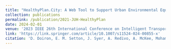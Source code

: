 ```yaml
---
title: "HealthyPlan.City: A Web Tool to Support Urban Environmental Equity and Public Health in Canadian Communities"
collection: publications
permalink: /publication/2021-JUH-HealthyPlan
date: 2024-02-01
venue: '2023 IEEE 26th International Conference on Intelligent Transportation Systems (ITSC)'
link: 'https://link.springer.com/article/10.1007/s11524-024-00855-x'
citation: 'D. Doiron, E. M. Setton, J. Syer, A. Redivo, A. McKee, Mohammad Noaeen et al. (2024) HealthyPlan.City: A Web Tool to Support Urban Environmental Equity and Public Health in Canadian Communities. <i>Journal of Urban Health,</i> pp. 1-11.'
---
```

